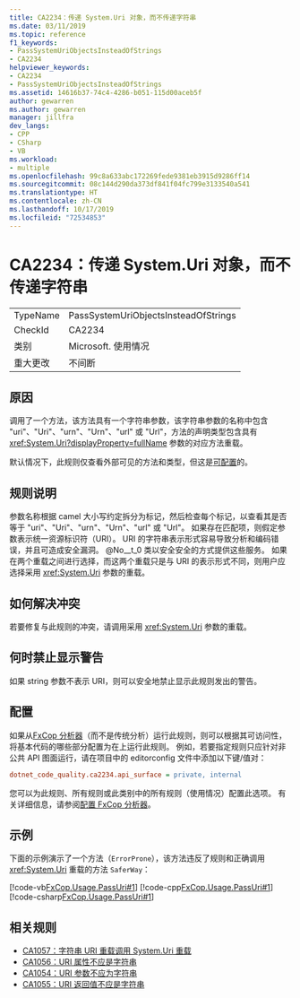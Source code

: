 ```yaml
---
title: CA2234：传递 System.Uri 对象，而不传递字符串
ms.date: 03/11/2019
ms.topic: reference
f1_keywords:
- PassSystemUriObjectsInsteadOfStrings
- CA2234
helpviewer_keywords:
- CA2234
- PassSystemUriObjectsInsteadOfStrings
ms.assetid: 14616b37-74c4-4286-b051-115d00aceb5f
author: gewarren
ms.author: gewarren
manager: jillfra
dev_langs:
- CPP
- CSharp
- VB
ms.workload:
- multiple
ms.openlocfilehash: 99c8a633abc172269fede9381eb3915d9286ff14
ms.sourcegitcommit: 08c144d290da373df841f04fc799e3133540a541
ms.translationtype: HT
ms.contentlocale: zh-CN
ms.lasthandoff: 10/17/2019
ms.locfileid: "72534853"
---
```

# <a name="ca2234-pass-systemuri-objects-instead-of-strings"></a>CA2234：传递 System.Uri 对象，而不传递字符串

|||
|-|-|
|TypeName|PassSystemUriObjectsInsteadOfStrings|
|CheckId|CA2234|
|类别|Microsoft. 使用情况|
|重大更改|不间断|

## <a name="cause"></a>原因

调用了一个方法，该方法具有一个字符串参数，该字符串参数的名称中包含 "uri"、"Uri"、"urn"、"Urn"、"url" 或 "Url"，方法的声明类型包含具有 <xref:System.Uri?displayProperty=fullName> 参数的对应方法重载。

默认情况下，此规则仅查看外部可见的方法和类型，但这是[可配置](#configurability)的。

## <a name="rule-description"></a>规则说明

参数名称根据 camel 大小写约定拆分为标记，然后检查每个标记，以查看其是否等于 "uri"、"Uri"、"urn"、"Urn"、"url" 或 "Url"。 如果存在匹配项，则假定参数表示统一资源标识符（URI）。 URI 的字符串表示形式容易导致分析和编码错误，并且可造成安全漏洞。 @No__t_0 类以安全安全的方式提供这些服务。 如果在两个重载之间进行选择，而这两个重载只是与 URI 的表示形式不同，则用户应选择采用 <xref:System.Uri> 参数的重载。

## <a name="how-to-fix-violations"></a>如何解决冲突

若要修复与此规则的冲突，请调用采用 <xref:System.Uri> 参数的重载。

## <a name="when-to-suppress-warnings"></a>何时禁止显示警告

如果 string 参数不表示 URI，则可以安全地禁止显示此规则发出的警告。

## <a name="configurability"></a>配置

如果从[FxCop 分析器](install-fxcop-analyzers.md)（而不是传统分析）运行此规则，则可以根据其可访问性，将基本代码的哪些部分配置为在上运行此规则。 例如，若要指定规则只应针对非公共 API 图面运行，请在项目中的 editorconfig 文件中添加以下键/值对：

```ini
dotnet_code_quality.ca2234.api_surface = private, internal
```

您可以为此规则、所有规则或此类别中的所有规则（使用情况）配置此选项。 有关详细信息，请参阅[配置 FxCop 分析器](configure-fxcop-analyzers.md)。

## <a name="example"></a>示例

下面的示例演示了一个方法（`ErrorProne`），该方法违反了规则和正确调用 <xref:System.Uri> 重载的方法 `SaferWay`：

[!code-vb[FxCop.Usage.PassUri#1](../code-quality/codesnippet/VisualBasic/ca2234-pass-system-uri-objects-instead-of-strings_1.vb)]
[!code-cpp[FxCop.Usage.PassUri#1](../code-quality/codesnippet/CPP/ca2234-pass-system-uri-objects-instead-of-strings_1.cpp)]
[!code-csharp[FxCop.Usage.PassUri#1](../code-quality/codesnippet/CSharp/ca2234-pass-system-uri-objects-instead-of-strings_1.cs)]

## <a name="related-rules"></a>相关规则

- [CA1057：字符串 URI 重载调用 System.Uri 重载](../code-quality/ca1057.md)
- [CA1056：URI 属性不应是字符串](../code-quality/ca1056.md)
- [CA1054：URI 参数不应为字符串](../code-quality/ca1054.md)
- [CA1055：URI 返回值不应是字符串](../code-quality/ca1055.md)
